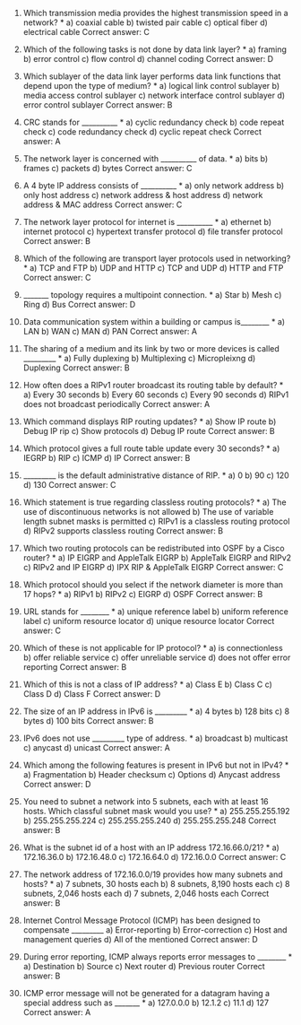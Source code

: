 1. Which transmission media provides the highest transmission speed in a network? *
a) coaxial cable
b) twisted pair cable
c) optical fiber
d) electrical cable
Correct answer: C

2. Which of the following tasks is not done by data link layer? *
a) framing
b) error control
c) flow control
d) channel coding
Correct answer: D

3. Which sublayer of the data link layer performs data link functions that depend upon the type of medium? *
a) logical link control sublayer
b) media access control sublayer
c) network interface control sublayer
d) error control sublayer
Correct answer: B

4. CRC stands for __________ *
a) cyclic redundancy check
b) code repeat check
c) code redundancy check
d) cyclic repeat check
Correct answer: A

5. The network layer is concerned with __________ of data. *
a) bits
b) frames
c) packets
d) bytes
Correct answer: C

6. A 4 byte IP address consists of __________ *
a) only network address
b) only host address
c) network address & host address
d) network address & MAC address
Correct answer: C

7. The network layer protocol for internet is __________ *
a) ethernet
b) internet protocol
c) hypertext transfer protocol
d) file transfer protocol
Correct answer: B

8. Which of the following are transport layer protocols used in networking? *
a) TCP and FTP
b) UDP and HTTP
c) TCP and UDP
d) HTTP and FTP
Correct answer: C

9. _______ topology requires a multipoint connection. *
a) Star
b) Mesh
c) Ring
d) Bus
Correct answer: D

10. Data communication system within a building or campus is________ *
a) LAN
b) WAN
c) MAN
d) PAN
Correct answer: A

11. The sharing of a medium and its link by two or more devices is called _________ *
a) Fully duplexing
b) Multiplexing
c) Micropleixng
d) Duplexing
Correct answer: B

12. How often does a RIPv1 router broadcast its routing table by default? *
a) Every 30 seconds
b) Every 60 seconds
c) Every 90 seconds
d) RIPv1 does not broadcast periodically
Correct answer: A

13. Which command displays RIP routing updates? *
a) Show IP route
b) Debug IP rip
c) Show protocols
d) Debug IP route
Correct answer: B

14. Which protocol gives a full route table update every 30 seconds? *
a) IEGRP
b) RIP
c) ICMP
d) IP
Correct answer: B

15. _________ is the default administrative distance of RIP. *
a) 0
b) 90
c) 120
d) 130
Correct answer: C

16. Which statement is true regarding classless routing protocols? *
a) The use of discontinuous networks is not allowed
b) The use of variable length subnet masks is permitted
c) RIPv1 is a classless routing protocol
d) RIPv2 supports classless routing
Correct answer: B

17. Which two routing protocols can be redistributed into OSPF by a Cisco router? *
a) IP EIGRP and AppleTalk EIGRP
b) AppleTalk EIGRP and RIPv2
c) RIPv2 and IP EIGRP
d) IPX RIP & AppleTalk EIGRP
Correct answer: C

18. Which protocol should you select if the network diameter is more than 17 hops? *
a) RIPv1
b) RIPv2
c) EIGRP
d) OSPF
Correct answer: B

19. URL stands for ________ *
a) unique reference label
b) uniform reference label
c) uniform resource locator
d) unique resource locator
Correct answer: C

20. Which of these is not applicable for IP protocol? *
a) is connectionless
b) offer reliable service
c) offer unreliable service
d) does not offer error reporting
Correct answer: B

21. Which of this is not a class of IP address? *
a) Class E
b) Class C
c) Class D
d) Class F
Correct answer: D

22. The size of an IP address in IPv6 is _________ *
a) 4 bytes
b) 128 bits
c) 8 bytes
d) 100 bits
Correct answer: B

23. IPv6 does not use _________ type of address. *
a) broadcast
b) multicast
c) anycast
d) unicast
Correct answer: A

24. Which among the following features is present in IPv6 but not in IPv4? *
a) Fragmentation
b) Header checksum
c) Options
d) Anycast address
Correct answer: D

25. You need to subnet a network into 5 subnets, each with at least 16 hosts. Which classful subnet mask would you use? *
a) 255.255.255.192
b) 255.255.255.224
c) 255.255.255.240
d) 255.255.255.248
Correct answer: B

26. What is the subnet id of a host with an IP address 172.16.66.0/21? *
a) 172.16.36.0
b) 172.16.48.0
c) 172.16.64.0
d) 172.16.0.0
Correct answer: C

27. The network address of 172.16.0.0/19 provides how many subnets and hosts? *
a) 7 subnets, 30 hosts each
b) 8 subnets, 8,190 hosts each
c) 8 subnets, 2,046 hosts each
d) 7 subnets, 2,046 hosts each
Correct answer: B

28. Internet Control Message Protocol (ICMP) has been designed to compensate _________
a) Error-reporting
b) Error-correction
c) Host and management queries
d) All of the mentioned
Correct answer: D

29. During error reporting, ICMP always reports error messages to ________ *
a) Destination
b) Source
c) Next router
d) Previous router
Correct answer: B

30. ICMP error message will not be generated for a datagram having a special address such as _______ *
a) 127.0.0.0
b) 12.1.2
c) 11.1
d) 127
Correct answer: A

